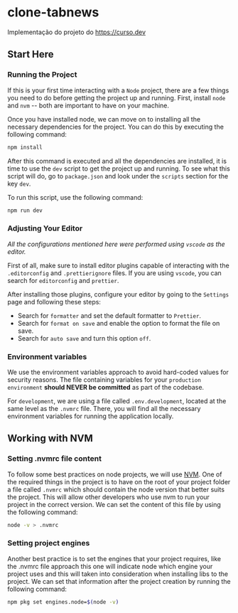 # clone-tabnews

Implementação do projeto do https://curso.dev

## Start Here

### Running the Project

If this is your first time interacting with a `Node` project, there are a few things you need to do before getting the project up and running. First, install `node` and `nvm` -- both are important to have on your machine.

Once you have installed node, we can move on to installing all the necessary dependencies for the project. You can do this by executing the following command:

```bash
npm install
```

After this command is executed and all the dependencies are installed, it is time to use the `dev` script to get the project up and running. To see what this script will do, go to `package.json` and look under the `scripts` section for the key `dev`.

To run this script, use the following command:

```bash
npm run dev
```

### Adjusting Your Editor

*All the configurations mentioned here were performed using `vscode` as the editor.*

First of all, make sure to install editor plugins capable of interacting with the `.editorconfig` and `.prettierignore` files. If you are using `vscode`, you can search for `editorconfig` and `prettier`.

After installing those plugins, configure your editor by going to the `Settings` page and following these steps:

- Search for `formatter` and set the default formatter to `Prettier`.
- Search for `format on save` and enable the option to format the file on save.
- Search for `auto save` and turn this option `off`.


### Environment variables

We use the environment variables approach to avoid hard-coded values for security reasons. The file containing variables for your `production environment` **should NEVER be committed** as part of the codebase.

For `development`, we are using a file called `.env.development`, located at the same level as the `.nvmrc` file. There, you will find all the necessary environment variables for running the application locally.

## Working with NVM

### Setting .nvmrc file content

To follow some best practices on node projects, we will use [NVM](https://github.com/nvm-sh/nvm). One of the required things in the project is to have on the root of your project folder a file called `.nvmrc` which should contain the node version that better suits the project.
This will allow other developers who use nvm to run your project in the correct version. We can set the content of this file by using the following command:

```bash
node -v > .nvmrc
```

### Setting project engines

Another best practice is to set the engines that your project requires, like the .nvmrc file approach this one will indicate node which engine your project uses and this will taken into consideration when installing libs to the project.
We can set that information after the project creation by running the following command:

```bash
npm pkg set engines.node=$(node -v)
```



